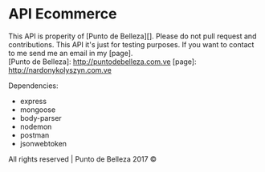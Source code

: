 # API Ecommerce
This API is properity of [Punto de Belleza][].
Please do not pull request and contributions. This API it's just for testing
purposes.
If you want to contact to me send me an email in my [page].<br>
[Punto de Belleza]: http://puntodebelleza.com.ve
[page]: http://nardonykolyszyn.com.ve

Dependencies:
* express
* mongoose
* body-parser
* nodemon
* postman
* jsonwebtoken

All rights reserved |  Punto de Belleza 2017 &copy;
